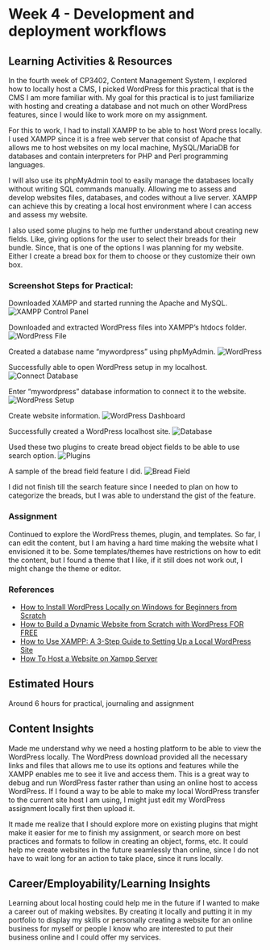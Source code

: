 # Week 4 - Development and deployment workflows

## Learning Activities & Resources
In the fourth week of CP3402, Content Management System, I explored how to locally host a CMS, I picked WordPress for this practical that is the CMS I am more familiar with. My goal for this practical is to just familiarize with hosting and creating a database and not much on other WordPress features, since I would like to work more on my assignment.

For this to work, I had to install XAMPP to be able to host Word press locally. I used XAMPP since it is a free web server that consist of Apache that allows me to host websites on my local machine, MySQL/MariaDB for databases and contain interpreters for PHP and Perl programming languages. 

I will also use its phpMyAdmin tool to easily manage the databases locally without writing SQL commands manually. Allowing me to assess and develop websites files, databases, and codes without a live server. XAMPP can achieve this by creating a local host environment where I can access and assess my website.

I also used some plugins to help me further understand about creating new fields. Like, giving options for the user to select their breads for their bundle. Since, that is one of the options I was planning for my website. Either I create a bread box for them to choose or they customize their own box.

### Screenshot Steps for Practical:
Downloaded XAMPP and started running the Apache and MySQL.
![XAMPP Control Panel](images/1_XAMPP_Control_Panel.png)

Downloaded and extracted WordPress files into XAMPP’s htdocs folder.
![WordPress File](images/2_WordPress_File.png)

Created a database name “mywordpress” using phpMyAdmin.
![WordPress](images/3_WordPress.png)

Successfully able to open WordPress setup in my localhost.
![Connect Database](images/4_Connect_Database.png)

Enter “mywordpress” database information to connect it to the website.
![WordPress Setup](images/5-WordPress_Setup.png)

Create website information.
![WordPress Dashboard](images/6_WordPress_Dashboard.png)

Successfully created a WordPress localhost site.
![Database](images/7_Database.png)

Used these two plugins to create bread object fields to be able to use search option.
![Plugins](images/8_Plugins.png)

A sample of the bread field feature I did.
![Bread Field](images/9_Bread_Field.png)

I did not finish till the search feature since I needed to plan on how to categorize the breads, but I was able to understand the gist of the feature.

### Assignment
Continued to explore the WordPress themes, plugin, and templates. So far, I can edit the content, but I am having a hard time making the website what I envisioned it to be. Some templates/themes have restrictions on how to edit the content, but I found a theme that I like, if it still does not work out, I might change the theme or editor.

### References
- [How to Install WordPress Locally on Windows for Beginners from Scratch](https://www.youtube.com/watch?v=usoJ6ckzUz8)
- [How to Build a Dynamic Website from Scratch with WordPress FOR FREE](https://www.youtube.com/watch?v=AmUD3GGs6-g)
- [How to Use XAMPP: A 3-Step Guide to Setting Up a Local WordPress Site](https://www.hostinger.com/tutorials/how-to-use-xampp-wordpress/)
- [How To Host a Website on Xampp Server](https://www.entrepreneurmakeover.com/how-to-host-a-website-on-xamp-server)

## Estimated Hours
Around 6 hours for practical, journaling and assignment

## Content Insights
Made me understand why we need a hosting platform to be able to view the WordPress locally. The WordPress download provided all the necessary links and files that allows me to use its options and features while the XAMPP enables me to see it live and access them. This is a great way to debug and run WordPress faster rather than using an online host to access WordPress. If I found a way to be able to make my local WordPress transfer to the current site host I am using, I might just edit my WordPress assignment locally first then upload it.

It made me realize that I should explore more on existing plugins that might make it easier for me to finish my assignment, or search more on best practices and formats to follow in creating an object, forms, etc. It could help me create websites in the future seamlessly than online, since I do not have to wait long for an action to take place, since it runs locally.

## Career/Employability/Learning Insights
Learning about local hosting could help me in the future if I wanted to make a career out of making websites. By creating it locally and putting it in my portfolio to display my skills or personally creating a website for an online business for myself or people I know who are interested to put their business online and I could offer my services.
